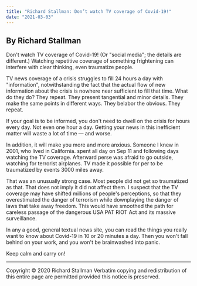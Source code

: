 ```yaml
---
title: "Richard Stallman: Don’t watch TV coverage of Covid-19!"
date: "2021-03-03"
---
```

## By Richard Stallman

Don't watch TV coverage of Covid-19! (Or "social media"; the details are different.) Watching repetitive coverage of something frightening can interfere with clear thinking, even traumatize people.

TV news coverage of a crisis struggles to fill 24 hours a day with "information", notwithstanding the fact that the actual flow of new information about the crisis is nowhere near sufficient to fill that time. What do they do? They repeat. They present tangential and minor details. They make the same points in different ways. They belabor the obvious. They repeat.

If your goal is to be informed, you don't need to dwell on the crisis for hours every day. Not even one hour a day. Getting your news in this inefficient matter will waste a lot of time — and worse.

In addition, it will make you more and more anxious. Someone I knew in 2001, who lived in California. spent all day on Sep 11 and following days watching the TV coverage. Afterward perse was afraid to go outside, watching for terrorist airplanes. TV made it possible for per to be traumatized by events 3000 miles away.

That was an unusually strong case. Most people did not get so traumatized as that. That does not imply it did not affect them. I suspect that the TV coverage may have shifted millions of people's perceptions, so that they overestimated the danger of terrorism while downplaying the danger of laws that take away freedom. This would have smoothed the path for careless passage of the dangerous USA PAT RIOT Act and its massive surveillance.

In any a good, general textual news site, you can read the things you really want to know about Covid-19 in 10 or 20 minutes a day. Then you won't fall behind on your work, and you won't be brainwashed into panic.

Keep calm and carry on!

---

Copyright © 2020 Richard Stallman Verbatim copying and redistribution of this entire page are permitted provided this notice is preserved.